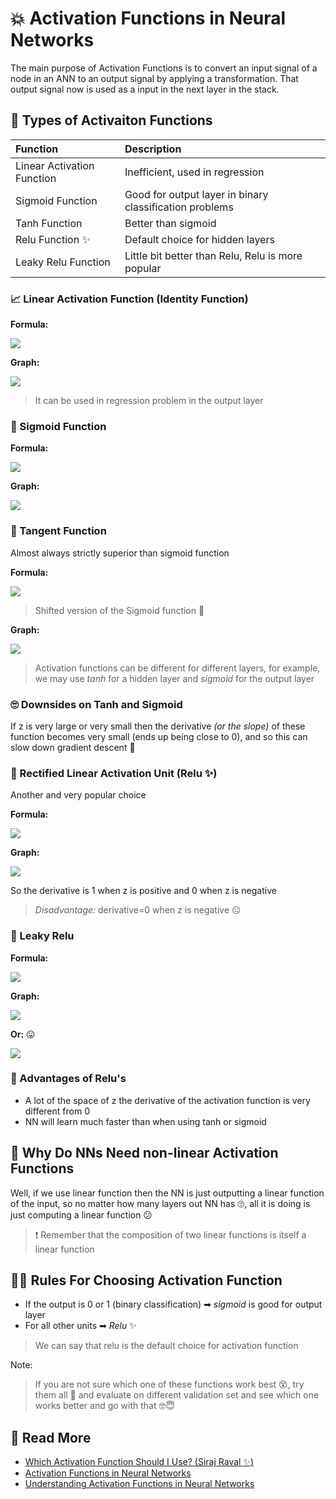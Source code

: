 # 💥 Activation Functions in Neural Networks

The main purpose of Activation Functions is to convert an input signal of a node in an ANN to an output signal by applying a transformation. That output signal now is used as a input in the next layer in the stack.

## 📃 Types of Activaiton Functions

| Function | Description |
| :--- | :--- |
| Linear Activation Function | Inefficient, used in regression |
| Sigmoid Function | Good for output layer in binary classification problems |
| Tanh Function | Better than sigmoid |
| Relu Function ✨ | Default choice for hidden layers |
| Leaky Relu Function | Little bit better than Relu, Relu is more popular |

### 📈 Linear Activation Function \(Identity Function\)

**Formula:**

![](../.gitbook/assets/linearactivation.png)

**Graph:**

![](../.gitbook/assets/linearactivationgraph.png)

> It can be used in regression problem in the output layer

### 🎩 Sigmoid Function

**Formula:**

![](../.gitbook/assets/sigmoid.png)

**Graph:**

![](../.gitbook/assets/sigmoidgraph.png)

### 🎩 Tangent Function

Almost always strictly superior than sigmoid function

**Formula:**

![](../.gitbook/assets/tanh.png)

> Shifted version of the Sigmoid function 🤔

**Graph:**

![](../.gitbook/assets/tanhgraph.PNG)

> Activation functions can be different for different layers, for example, we may use _tanh_ for a hidden layer and _sigmoid_ for the output layer

### 🙄 Downsides on Tanh and Sigmoid

If z is very large or very small then the derivative _\(or the slope\)_ of these function becomes very small \(ends up being close to 0\), and so this can slow down gradient descent 🐢

### 🎩 Rectified Linear Activation Unit \(Relu ✨\)

Another and very popular choice

**Formula:**

![](../.gitbook/assets/relu.png)

**Graph:**

![](../.gitbook/assets/relugraph.png)

So the derivative is 1 when z is positive and 0 when z is negative

> _Disadvantage:_ derivative=0 when z is negative 😐

### 🎩 Leaky Relu

**Formula:**

![](../.gitbook/assets/leakyrelu.png)

**Graph:**

![](../.gitbook/assets/leakyrelugraph.png)

**Or:** 😛

![](../.gitbook/assets/leakyrelugraphmeme.png)

### 🎀 Advantages of Relu's

* A lot of the space of z the derivative of the activation function is very different from 0
* NN will learn much faster than when using tanh or sigmoid    

## 🤔 Why Do NNs Need non-linear Activation Functions

Well, if we use linear function then the NN is just outputting a linear function of the input, so no matter how many layers out NN has 🙄, all it is doing is just computing a linear function 😕

> ❗ Remember that the composition of two linear functions is itself a linear function

## 👩‍🏫 Rules For Choosing Activation Function

* If the output is 0 or 1 \(binary classification\) ➡ _sigmoid_ is good for output layer
* For all other units ➡ _Relu_ ✨

> We can say that relu is the default choice for activation function

Note:

> If you are not sure which one of these functions work best 😵, try them all 🤕 and evaluate on different validation set and see which one works better and go with that 🤓😇

## 🧐 Read More

* [Which Activation Function Should I Use? \(Siraj Raval :sparkles:\)](https://www.youtube.com/watch?v=-7scQpJT7uo)
* [Activation Functions in Neural Networks](https://towardsdatascience.com/activation-functions-neural-networks-1cbd9f8d91d6)
* [Understanding Activation Functions in Neural Networks](https://medium.com/the-theory-of-everything/understanding-activation-functions-in-neural-networks-9491262884e0)


